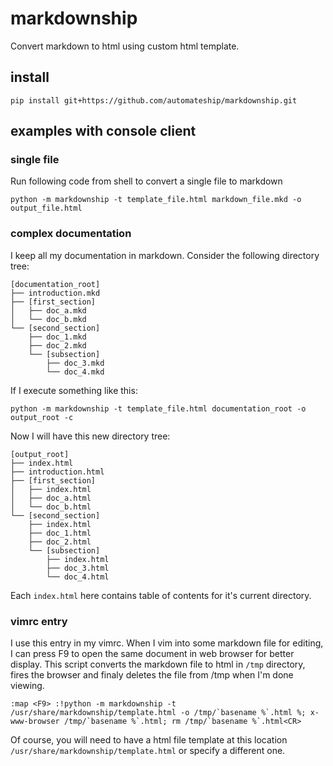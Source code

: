 markdownship
==================================================

Convert markdown to html using custom html template.

install
-------------------------

    pip install git+https://github.com/automateship/markdownship.git

examples with console client
-------------------------

### single file

Run following code from shell to convert a single file to markdown

    python -m markdownship -t template_file.html markdown_file.mkd -o output_file.html

### complex documentation

I keep all my documentation in markdown. Consider the following directory tree:

    [documentation_root]
    ├── introduction.mkd
    ├── [first_section]
    │   ├── doc_a.mkd
    │   └── doc_b.mkd
    └── [second_section]
        ├── doc_1.mkd
        ├── doc_2.mkd
        └── [subsection]
            ├── doc_3.mkd
            └── doc_4.mkd

If I execute something like this:

    python -m markdownship -t template_file.html documentation_root -o output_root -c

Now I will have this new directory tree:

    [output_root]
    ├── index.html
    ├── introduction.html
    ├── [first_section]
    │   ├── index.html
    │   ├── doc_a.html
    │   └── doc_b.html
    └── [second_section]
        ├── index.html
        ├── doc_1.html
        ├── doc_2.html
        └── [subsection]
            ├── index.html
            ├── doc_3.html
            └── doc_4.html

Each `index.html` here contains table of contents for it's current directory.

### vimrc entry

I use this entry in my vimrc. When I vim into some markdown file for editing, I can press F9 to open the same document in web browser for better display. This script converts the markdown file to html in `/tmp` directory, fires the browser and finaly deletes the file from /tmp when I'm done viewing.

    :map <F9> :!python -m markdownship -t /usr/share/markdownship/template.html -o /tmp/`basename %`.html %; x-www-browser /tmp/`basename %`.html; rm /tmp/`basename %`.html<CR> 

Of course, you will need to have a html file template at this location `/usr/share/markdownship/template.html` or specify a different one.


